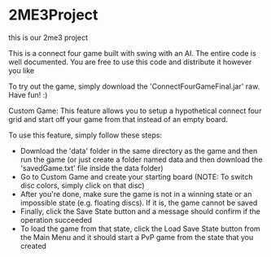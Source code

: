 # 2ME3Project
this is our 2me3 project

This is a connect four game built with swing with an AI. 
The entire code is well documented. You are free to use this code and distribute it however you like

To try out the game, simply download the 'ConnectFourGameFinal.jar' raw. Have fun! :)


Custom Game:
This feature allows you to setup a hypothetical connect four grid and start off your game from that instead of an empty board.

To use this feature, simply follow these steps:
- Download the 'data' folder in the same directory as the game and then run the game (or just create a folder named data and then download the 'savedGame.txt' file inside the data folder)
- Go to Custom Game and create your starting board (NOTE: To switch disc colors, simply click on that disc)
- After you're done, make sure the game is not in a winning state or an impossible state (e.g. floating discs). If it is, the game cannot be saved
- Finally, click the Save State button and a message should confirm if the operation succeeded
- To load the game from that state, click the Load Save State button from the Main Menu and it should start a PvP game from the state that you created

